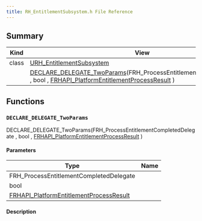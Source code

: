 ```yaml
---
title: RH_EntitlementSubsystem.h File Reference
---
```


## Summary
| Kind | View | Description |
|------|------|-------------|
|class|[URH_EntitlementSubsystem](/unreal-plugins/all/classurh__entitlementsubsystem/#classURH__EntitlementSubsystem)||
||[DECLARE_DELEGATE_TwoParams](/unreal-plugins/all/rh__entitlementsubsystem_8h/#RH__EntitlementSubsystem_8h_1a7e486b769ca328a877545c4d21864607)(FRH_ProcessEntitlementCompletedDelegate , bool , [FRHAPI_PlatformEntitlementProcessResult](/unreal-plugins/all/structfrhapi__platformentitlementprocessresult/#structFRHAPI__PlatformEntitlementProcessResult) )||
## Functions



### `DECLARE_DELEGATE_TwoParams` <a id="RH__EntitlementSubsystem_8h_1a7e486b769ca328a877545c4d21864607"></a>

 DECLARE_DELEGATE_TwoParams(FRH_ProcessEntitlementCompletedDelegate , bool , [FRHAPI_PlatformEntitlementProcessResult](/unreal-plugins/all/structfrhapi__platformentitlementprocessresult/#structFRHAPI__PlatformEntitlementProcessResult) )

#### Parameters

| Type | Name |
|------|------|
|FRH_ProcessEntitlementCompletedDelegate||
|bool||
|[FRHAPI_PlatformEntitlementProcessResult](/unreal-plugins/all/structfrhapi__platformentitlementprocessresult/#structFRHAPI__PlatformEntitlementProcessResult)||

#### Description







